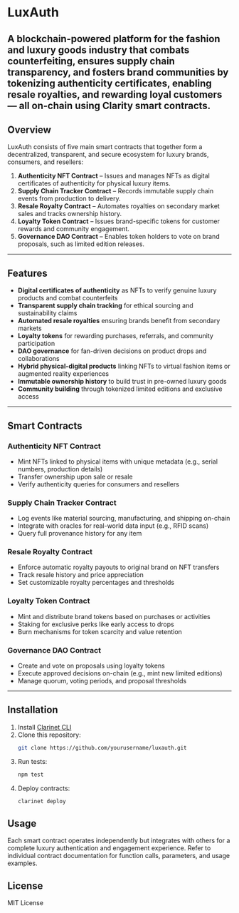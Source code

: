 # LuxAuth
A blockchain-powered platform for the fashion and luxury goods industry that combats counterfeiting, ensures supply chain transparency, and fosters brand communities by tokenizing authenticity certificates, enabling resale royalties, and rewarding loyal customers — all on-chain using Clarity smart contracts.
---
## Overview
LuxAuth consists of five main smart contracts that together form a decentralized, transparent, and secure ecosystem for luxury brands, consumers, and resellers:
1. **Authenticity NFT Contract** – Issues and manages NFTs as digital certificates of authenticity for physical luxury items.
2. **Supply Chain Tracker Contract** – Records immutable supply chain events from production to delivery.
3. **Resale Royalty Contract** – Automates royalties on secondary market sales and tracks ownership history.
4. **Loyalty Token Contract** – Issues brand-specific tokens for customer rewards and community engagement.
5. **Governance DAO Contract** – Enables token holders to vote on brand proposals, such as limited edition releases.
---
## Features
- **Digital certificates of authenticity** as NFTs to verify genuine luxury products and combat counterfeits
- **Transparent supply chain tracking** for ethical sourcing and sustainability claims
- **Automated resale royalties** ensuring brands benefit from secondary markets
- **Loyalty tokens** for rewarding purchases, referrals, and community participation
- **DAO governance** for fan-driven decisions on product drops and collaborations
- **Hybrid physical-digital products** linking NFTs to virtual fashion items or augmented reality experiences
- **Immutable ownership history** to build trust in pre-owned luxury goods
- **Community building** through tokenized limited editions and exclusive access
---
## Smart Contracts
### Authenticity NFT Contract
- Mint NFTs linked to physical items with unique metadata (e.g., serial numbers, production details)
- Transfer ownership upon sale or resale
- Verify authenticity queries for consumers and resellers

### Supply Chain Tracker Contract
- Log events like material sourcing, manufacturing, and shipping on-chain
- Integrate with oracles for real-world data input (e.g., RFID scans)
- Query full provenance history for any item

### Resale Royalty Contract
- Enforce automatic royalty payouts to original brand on NFT transfers
- Track resale history and price appreciation
- Set customizable royalty percentages and thresholds

### Loyalty Token Contract
- Mint and distribute brand tokens based on purchases or activities
- Staking for exclusive perks like early access to drops
- Burn mechanisms for token scarcity and value retention

### Governance DAO Contract
- Create and vote on proposals using loyalty tokens
- Execute approved decisions on-chain (e.g., mint new limited editions)
- Manage quorum, voting periods, and proposal thresholds
---
## Installation
1. Install [Clarinet CLI](https://docs.hiro.so/clarinet/getting-started)
2. Clone this repository:
   ```bash
   git clone https://github.com/yourusername/luxauth.git
   ```
3. Run tests:
    ```bash
    npm test
    ```
4. Deploy contracts:
    ```bash
    clarinet deploy
    ```
## Usage
Each smart contract operates independently but integrates with others for a complete luxury authentication and engagement experience.
Refer to individual contract documentation for function calls, parameters, and usage examples.

## License
MIT License